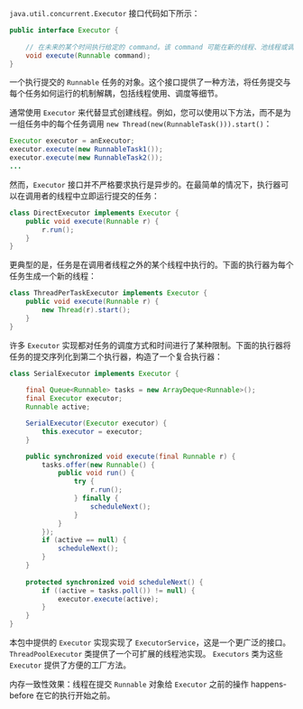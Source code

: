 `java.util.concurrent.Executor` 接口代码如下所示：
```java
public interface Executor {
    
    // 在未来的某个时间执行给定的 command。该 command 可能在新的线程、池线程或调用线程中执行，由 Executor 实现决定。
    void execute(Runnable command);
}
```
一个执行提交的 `Runnable` 任务的对象。这个接口提供了一种方法，将任务提交与每个任务如何运行的机制解耦，包括线程使用、调度等细节。

通常使用 `Executor` 来代替显式创建线程。例如，您可以使用以下方法，而不是为一组任务中的每个任务调用 `new Thread(new(RunnableTask())).start()`：
```java
Executor executor = anExecutor;
executor.execute(new RunnableTask1());
executor.execute(new RunnableTask2());
...
```

然而，`Executor` 接口并不严格要求执行是异步的。在最简单的情况下，执行器可以在调用者的线程中立即运行提交的任务：
```java
class DirectExecutor implements Executor {
    public void execute(Runnable r) {
        r.run();
    }
}
```

更典型的是，任务是在调用者线程之外的某个线程中执行的。下面的执行器为每个任务生成一个新的线程：
```java
class ThreadPerTaskExecutor implements Executor {
    public void execute(Runnable r) {
        new Thread(r).start();
    }
}
```

许多 `Executor` 实现都对任务的调度方式和时间进行了某种限制。下面的执行器将任务的提交序列化到第二个执行器，构造了一个复合执行器：
```java
class SerialExecutor implements Executor {
    
    final Queue<Runnable> tasks = new ArrayDeque<Runnable>();
    final Executor executor;
    Runnable active;

    SerialExecutor(Executor executor) {
        this.executor = executor;
    }

    public synchronized void execute(final Runnable r) {
        tasks.offer(new Runnable() {
            public void run() {
                try {
                    r.run();
                } finally {
                    scheduleNext();
                }
            }
        });
        if (active == null) {
            scheduleNext();
        }
    }
    
    protected synchronized void scheduleNext() {
        if ((active = tasks.poll()) != null) {
            executor.execute(active);
        }
    }
}
```

本包中提供的 `Executor` 实现实现了 `ExecutorService`，这是一个更广泛的接口。`ThreadPoolExecutor` 类提供了一个可扩展的线程池实现。
`Executors` 类为这些 `Executor` 提供了方便的工厂方法。

内存一致性效果：线程在提交 `Runnable` 对象给 `Executor` 之前的操作 happens-before 在它的执行开始之前。
